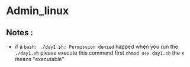 # Admin_linux

## Notes :

  - if a ` bash: ./day1.sh: Permission denied ` happed when you run the `./day1.sh` please execute this command first `chmod u+x day1.sh`
  the x means "executable"
